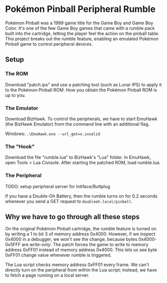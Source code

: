# Pokémon Pinball Peripheral Rumble

Pokémon Pinball was a 1999 game title for the Game Boy and Game Boy Color. It's one of the few Game Boy games that came with a rumble pack built into the cartridge, letting the player feel the action on the pinball table. This project breaks out the rumble feature, enabling an emulated Pokémon Pinball game to control peripheral devices.

## Setup

### The ROM

Download "patch.ips" and use a patching tool (such as Lunar IPS) to apply it to the Pokémon Pinball ROM. How you obtain the Pokémon Pinball ROM is up to you.

### The Emulator

Download BizHawk. To control the peripherals, we have to start EmuHawk (the BizHawk Emulator) from the command line with an additional flag.

Windows: `.\EmuHawk.exe --url_get=x.invalid`

### The "Hook"

Download the file "rumble.lua" to BizHawk's "Lua" folder. In EmuHawk, open Tools > Lua Console. After starting the patched ROM, load rumble.lua.

### The Peripheral

TODO: setup peripheral server for Intiface/Buttplug

If you have a Double-Oh Battery, then the rumble turns on for 0.2 seconds whenever you send a GET request to `doubleoh.local/pinball`.

## Why we have to go through all these steps

On the original Pokémon Pinball cartridge, the rumble feature is turned on by writing a 1 to bit 3 of memory address 0x4000. However, if we inspect 0x4000 in a debugger, we won't see the change, because bytes 0x4000-0x5FFF are _write-only_. The patch forces the game to write to memory address 0xFF01 instead of memory address 0x4000. This lets us see byte 0xFF01 change value whenever rumble is triggered.

The Lua script checks memory address 0xFF01 every frame. We can't directly turn on the peripheral from within the Lua script; instead, we have to fetch a page running on a local server.
